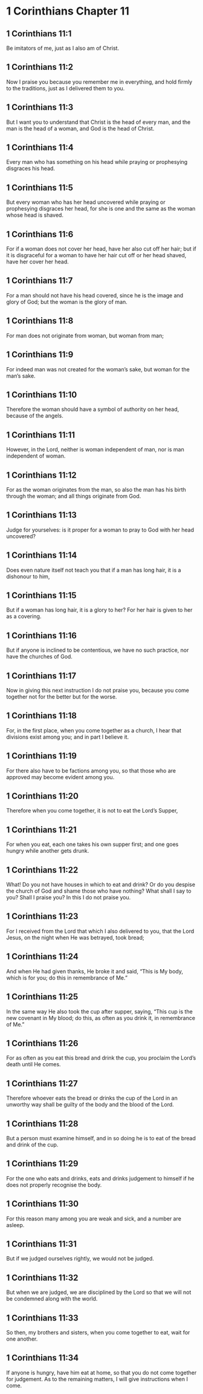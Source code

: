 # 1 Corinthians Chapter 11

## 1 Corinthians 11:1

Be imitators of me, just as I also am of Christ.

## 1 Corinthians 11:2

Now I praise you because you remember me in everything, and hold firmly to the traditions, just as I delivered them to you.

## 1 Corinthians 11:3

But I want you to understand that Christ is the head of every man, and the man is the head of a woman, and God is the head of Christ.

## 1 Corinthians 11:4

Every man who has something on his head while praying or prophesying disgraces his head.

## 1 Corinthians 11:5

But every woman who has her head uncovered while praying or prophesying disgraces her head, for she is one and the same as the woman whose head is shaved.

## 1 Corinthians 11:6

For if a woman does not cover her head, have her also cut off her hair; but if it is disgraceful for a woman to have her hair cut off or her head shaved, have her cover her head.

## 1 Corinthians 11:7

For a man should not have his head covered, since he is the image and glory of God; but the woman is the glory of man.

## 1 Corinthians 11:8

For man does not originate from woman, but woman from man;

## 1 Corinthians 11:9

For indeed man was not created for the woman’s sake, but woman for the man’s sake.

## 1 Corinthians 11:10

Therefore the woman should have a symbol of authority on her head, because of the angels.

## 1 Corinthians 11:11

However, in the Lord, neither is woman independent of man, nor is man independent of woman.

## 1 Corinthians 11:12

For as the woman originates from the man, so also the man has his birth through the woman; and all things originate from God.

## 1 Corinthians 11:13

Judge for yourselves: is it proper for a woman to pray to God with her head uncovered?

## 1 Corinthians 11:14

Does even nature itself not teach you that if a man has long hair, it is a dishonour to him,

## 1 Corinthians 11:15

But if a woman has long hair, it is a glory to her? For her hair is given to her as a covering.

## 1 Corinthians 11:16

But if anyone is inclined to be contentious, we have no such practice, nor have the churches of God.

## 1 Corinthians 11:17

Now in giving this next instruction I do not praise you, because you come together not for the better but for the worse.

## 1 Corinthians 11:18

For, in the first place, when you come together as a church, I hear that divisions exist among you; and in part I believe it.

## 1 Corinthians 11:19

For there also have to be factions among you, so that those who are approved may become evident among you.

## 1 Corinthians 11:20

Therefore when you come together, it is not to eat the Lord’s Supper,

## 1 Corinthians 11:21

For when you eat, each one takes his own supper first; and one goes hungry while another gets drunk.

## 1 Corinthians 11:22

What! Do you not have houses in which to eat and drink? Or do you despise the church of God and shame those who have nothing? What shall I say to you? Shall I praise you? In this I do not praise you.

## 1 Corinthians 11:23

For I received from the Lord that which I also delivered to you, that the Lord Jesus, on the night when He was betrayed, took bread;

## 1 Corinthians 11:24

And when He had given thanks, He broke it and said, “This is My body, which is for you; do this in remembrance of Me.”

## 1 Corinthians 11:25

In the same way He also took the cup after supper, saying, “This cup is the new covenant in My blood; do this, as often as you drink it, in remembrance of Me.”

## 1 Corinthians 11:26

For as often as you eat this bread and drink the cup, you proclaim the Lord’s death until He comes.

## 1 Corinthians 11:27

Therefore whoever eats the bread or drinks the cup of the Lord in an unworthy way shall be guilty of the body and the blood of the Lord.

## 1 Corinthians 11:28

But a person must examine himself, and in so doing he is to eat of the bread and drink of the cup.

## 1 Corinthians 11:29

For the one who eats and drinks, eats and drinks judgement to himself if he does not properly recognise the body.

## 1 Corinthians 11:30

For this reason many among you are weak and sick, and a number are asleep.

## 1 Corinthians 11:31

But if we judged ourselves rightly, we would not be judged.

## 1 Corinthians 11:32

But when we are judged, we are disciplined by the Lord so that we will not be condemned along with the world.

## 1 Corinthians 11:33

So then, my brothers and sisters, when you come together to eat, wait for one another.

## 1 Corinthians 11:34

If anyone is hungry, have him eat at home, so that you do not come together for judgement. As to the remaining matters, I will give instructions when I come.
